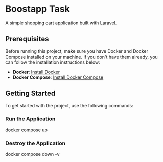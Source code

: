 # Boostapp Task

A simple shopping cart application built with Laravel.

## Prerequisites

Before running this project, make sure you have Docker and Docker Compose installed on your machine. If you don't have them already, you can follow the installation instructions below:

-   **Docker**: [Install Docker](https://docs.docker.com/get-docker/)
-   **Docker Compose**: [Install Docker Compose](https://docs.docker.com/compose/install/)

## Getting Started

To get started with the project, use the following commands:

### Run the Application

docker compose up

### Destroy the Application

docker compose down -v
